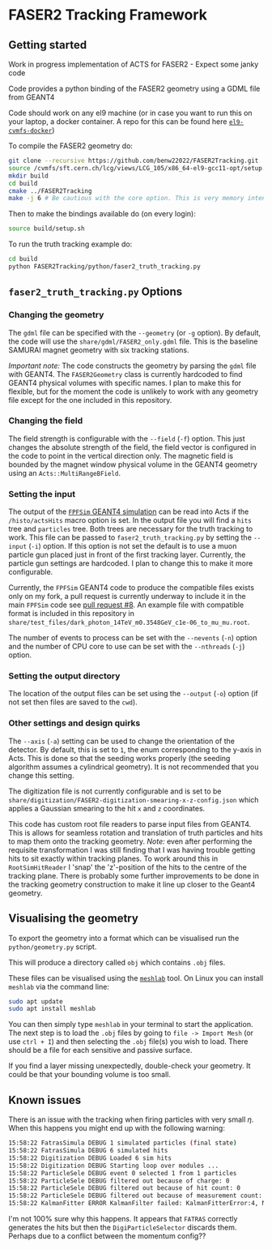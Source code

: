 # FASER2 Tracking Framework

## Getting started

Work in progress implementation of ACTS for FASER2 - Expect some janky code

Code provides a python binding of the FASER2 geometry using a GDML file from GEANT4

Code should work on any el9 machine (or in case you want to run this on your laptop, a docker container. A repo for this can be found here [`el9-cvmfs-docker`](https://github.com/benw22022/el9-cvmfs-docker))

To compile the FASER2 geometry do:
 
```bash
git clone --recursive https://github.com/benw22022/FASER2Tracking.git
source /cvmfs/sft.cern.ch/lcg/views/LCG_105/x86_64-el9-gcc11-opt/setup.sh
mkdir build
cd build
cmake ../FASER2Tracking
make -j 6 # Be cautious with the core option. This is very memory intensive!
```

Then to make the bindings available do (on every login):

```bash
source build/setup.sh
```

To run the truth tracking example do:

```bash
cd build
python FASER2Tracking/python/faser2_truth_tracking.py
```

## `faser2_truth_tracking.py` Options

### Changing the geometry

The `gdml` file can be specified with the `--geometry` (or `-g` option). By default, the code will use the `share/gdml/FASER2_only.gdml` file. This is the baseline SAMURAI magnet geometry with six tracking stations.

*Important note:* The code constructs the geometry by parsing the `gdml` file with GEANT4. The `FASER2Geometry` class is currently hardcoded to find GEANT4 physical volumes with specific names. I plan to make this for flexible, but for the moment the code is unlikely to work with any geometry file except for the one included in this repository.

### Changing the field

The field strength is configurable with the `--field` (`-f`) option. This just changes the absolute strength of the field, the field vector is configured in the code to point in the vertical direction only. The magnetic field is bounded by the magnet window physical volume in the GEANT4 geometry using an `Acts::MultiRangeBField`.

### Setting the input

The output of the [`FPFSim` GEANT4 simulation](https://github.com/benw22022/FPFSim) can be read into Acts if the `/histo/actsHits` macro option is set. In the output file you will find a `hits` tree and `particles` tree. Both trees are necessary for the truth tracking to work. This file can be passed to `faser2_truth_tracking.py` by setting the `--input` (`-i`) option. If this option is not set the default is to use a muon particle gun placed just in front of the first tracking layer. Currently, the particle gun settings are hardcoded. I plan to change this to make it more configurable.

Currently, the `FPFSim` GEANT4 code to produce the compatible files exists only on my fork, a pull request is currently underway to include it in the main `FPFSim` code see [pull request #8](https://github.com/FPFSoftware/FPFSim/pull/8). An example file with compatible format is included in this repository in `share/test_files/dark_photon_14TeV_m0.3548GeV_c1e-06_to_mu_mu.root`.

The number of events to process can be set with the `--nevents` (`-n`) option and the number of CPU core to use can be set with the `--nthreads` (`-j`) option.

### Setting the output directory

The location of the output files can be set using the `--output` (`-o`) option (if not set then files are saved to the `cwd`).

### Other settings and design quirks

The `--axis` (`-a`) setting can be used to change the orientation of the detector. By default, this is set to `1`, the enum corresponding to the y-axis in Acts. This is done so that the seeding works properly (the seeding algorithm assumes a cylindrical geometry). It is not recommended that you change this setting.

The digitization file is not currently configurable and is set to be `share/digitization/FASER2-digitization-smearing-x-z-config.json` which applies a Gaussian smearing to the hit `x` and `z` coordinates.

This code has custom root file readers to parse input files from GEANT4. This is allows for seamless rotation and translation of truth particles and hits to map them onto the tracking geometry. *Note:* even after performing the requisite transformation I was still finding that I was having trouble getting hits to sit exactly within tracking planes. To work around this in `RootSimHitReader` I 'snap' the 'z'-position of the hits to the centre of the tracking plane. There is probably some further improvements to be done in the tracking geometry construction to make it line up closer to the Geant4 geometry.

## Visualising the geometry

To export the geometry into a format which can be visualised run the `python/geometry.py` script.

This will produce a directory called `obj` which contains `.obj` files.

These files can be visualised using the [`meshlab`](https://www.meshlab.net/#download) tool.
On Linux you can install `meshlab` via the command line:

```bash
sudo apt update
sudo apt install meshlab
```

You can then simply type `meshlab` in your terminal to start the application. The next step is to load the `.obj` files by going to `file -> Import Mesh` (or use `ctrl + I`) and then selecting the `.obj` file(s) you wish to load. There should be a file for each sensitive and passive surface.

If you find a layer missing unexpectedly, double-check your geometry. It could be that your bounding volume is too small.

## Known issues

There is an issue with the tracking when firing particles with very small $\eta$. When this happens you might end up with the following warning:

```bash
15:58:22 FatrasSimula DEBUG 1 simulated particles (final state) 
15:58:22 FatrasSimula DEBUG 6 simulated hits 
15:58:22 Digitization DEBUG Loaded 6 sim hits 
15:58:22 Digitization DEBUG Starting loop over modules ...
15:58:22 ParticleSele DEBUG event 0 selected 1 from 1 particles 
15:58:22 ParticleSele DEBUG filtered out because of charge: 0 
15:58:22 ParticleSele DEBUG filtered out because of hit count: 0 
15:58:22 ParticleSele DEBUG filtered out because of measurement count: 0 
15:58:22 KalmanFitter ERROR KalmanFilter failed: KalmanFitterError:4, No measurement detected during the propagation
```

I'm not 100% sure why this happens. It appears that `FATRAS` correctly generates the hits but then the `DigiParticleSelector` discards them. Perhaps due to a conflict between the momentum config??
